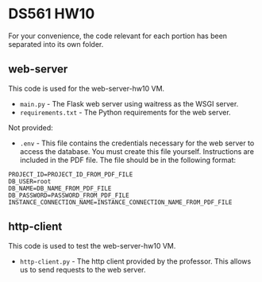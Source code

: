 # DS561 HW10

For your convenience, the code relevant for each portion has been separated into its own folder.

## web-server

This code is used for the web-server-hw10 VM.

- `main.py` - The Flask web server using waitress as the WSGI server.
- `requirements.txt` - The Python requirements for the web server.

Not provided:

- `.env` - This file contains the credentials necessary for the web server to access the database. You must create this file yourself. Instructions are included in the PDF file. The file should be in the following format:

```
PROJECT_ID=PROJECT_ID_FROM_PDF_FILE
DB_USER=root
DB_NAME=DB_NAME_FROM_PDF_FILE
DB_PASSWORD=PASSWORD_FROM_PDF_FILE
INSTANCE_CONNECTION_NAME=INSTANCE_CONNECTION_NAME_FROM_PDF_FILE
```

## http-client

This code is used to test the web-server-hw10 VM.

- `http-client.py` - The http client provided by the professor. This allows us to send requests to the web server.